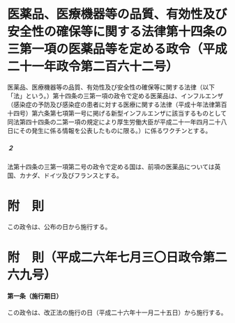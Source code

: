 # 医薬品、医療機器等の品質、有効性及び安全性の確保等に関する法律第十四条の三第一項の医薬品等を定める政令（平成二十一年政令第二百六十二号）
医薬品、医療機器等の品質、有効性及び安全性の確保等に関する法律（以下「法」という。）第十四条の三第一項の政令で定める医薬品は、インフルエンザ（感染症の予防及び感染症の患者に対する医療に関する法律（平成十年法律第百十四号）第六条第七項第一号に掲げる新型インフルエンザに該当するものとして同法第四十四条の二第一項の規定により厚生労働大臣が平成二十一年四月二十八日にその発生に係る情報を公表したものに限る。）に係るワクチンとする。
##### ２
法第十四条の三第一項第二号の政令で定める国は、前項の医薬品については英国、カナダ、ドイツ及びフランスとする。
# 附　則
この政令は、公布の日から施行する。
# 附　則（平成二六年七月三〇日政令第二六九号）
#### 第一条（施行期日）
この政令は、改正法の施行の日（平成二十六年十一月二十五日）から施行する。

